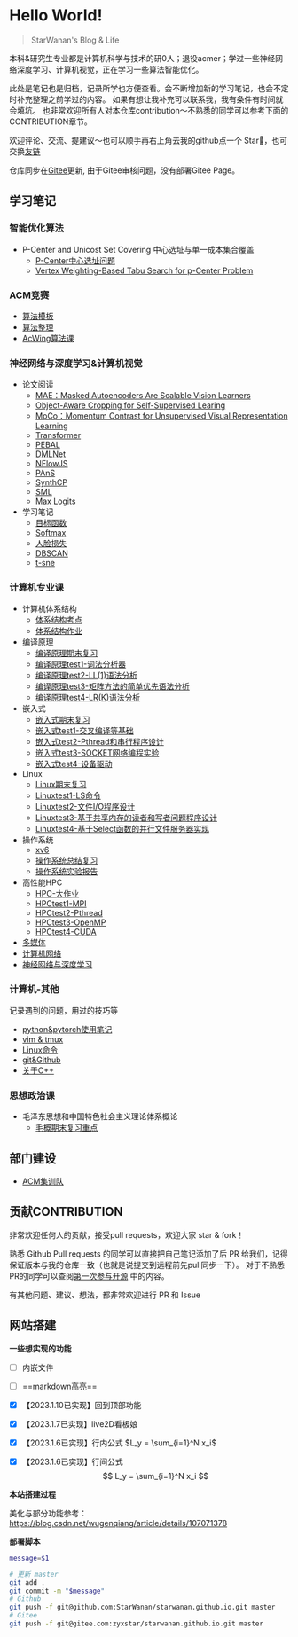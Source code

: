 # Hello World!
<span id="sitetime"></span>

> StarWanan's Blog & Life

本科&研究生专业都是计算机科学与技术的研0人；退役acmer；学过一些神经网络深度学习、计算机视觉，正在学习一些算法智能优化。

此处是笔记也是归档，记录所学也方便查看。会不断增加新的学习笔记，也会不定时补充整理之前学过的内容。
如果有想让我补充可以联系我，我有条件有时间就会填坑。
也非常欢迎所有人对本仓库contribution～不熟悉的同学可以参考下面的CONTRIBUTION章节。

欢迎评论、交流、提建议～也可以顺手再右上角去我的github点一个 Star🌟，也可交换[友链](https://starwanan.github.io/)

仓库同步在[Gitee](https://gitee.com/zyxstar/starwanan.github.io)更新, 由于Gitee审核问题，没有部署Gitee Page。

## 学习笔记
### 智能优化算法
- P-Center and Unicost Set Covering 中心选址与单一成本集合覆盖
	- [P-Center中心选址问题](02%20Smart/P-Center中心选址问题.md)
	- [Vertex Weighting-Based Tabu Search for p-Center Problem](02%20Smart/Vertex%20Weighting-Based%20Tabu%20Search%20for%20p-Center%20Problem.md)

### ACM竞赛
- [算法模板](03%20Algorithm/算法模板.md)
- [算法整理](03%20Algorithm/算法整理.md)
- [AcWing算法课](03%20Algorithm/AcWing算法课.md)

### 神经网络与深度学习&计算机视觉
- 论文阅读
	- [MAE：Masked Autoencoders Are Scalable Vision Learners](01%20AI/paper/MAE：Masked%20Autoencoders%20Are%20Scalable%20Vision%20Learners.md)
	- [Object-Aware Cropping for Self-Supervised Learing](01%20AI/paper/Object-Aware%20Cropping%20for%20Self-Supervised%20Learing.md)
	- [MoCo：Momentum Contrast for Unsupervised Visual Representation Learning](01%20AI/paper/MoCo：Momentum%20Contrast%20for%20Unsupervised%20Visual%20Representation%20Learning.md)
	- [Transformer](01%20AI/paper/Transformer.md)
	- [PEBAL](01%20AI/paper/PEBAL.md)
	- [DMLNet](01%20AI/paper/DMLNet.md)
	- [NFlowJS](01%20AI/paper/NFlowJS.md)
	- [PAnS](01%20AI/paper/PAnS.md)
	- [SynthCP](01%20AI/paper/SynthCP.md)
	- [SML](01%20AI/paper/SML.md)
	- [Max Logits](01%20AI/paper/Max%20Logits.md)
- 学习笔记
	- [目标函数](01%20AI/目标函数.md)
	- [Softmax](01%20AI/Softmax.md)
	- [人脸损失](01%20AI/人脸损失.md)
	- [DBSCAN](01%20AI/DBSCAN.md)
	- [t-sne](01%20AI/t-sne.md)

### 计算机专业课
- 计算机体系结构
	- [体系结构考点](04%20计算机/计算机体系结构/体系结构考点.md)
	- [体系结构作业](04%20计算机/计算机体系结构/体系结构作业.md)
- 编译原理
	- [编译原理期末复习](04%20计算机/编译原理/编译原理期末复习.md)
	- [编译原理test1-词法分析器](04%20计算机/编译原理/编译原理test1.md)
	- [编译原理test2-LL(1)语法分析](04%20计算机/编译原理/编译原理test2.md)
	- [编译原理test3-矩阵方法的简单优先语法分析](04%20计算机/编译原理/编译原理test3.md)
	- [编译原理test4-LR(K)语法分析](04%20计算机/编译原理/编译原理test4.md)
- 嵌入式
	- [嵌入式期末复习](04%20计算机/嵌入式/嵌入式期末复习.md)
	- [嵌入式test1-交叉编译等基础](04%20计算机/嵌入式/嵌入式test1.md)
	- [嵌入式test2-Pthread和串行程序设计](04%20计算机/嵌入式/嵌入式test2.md)
	- [嵌入式test3-SOCKET网络编程实验](04%20计算机/嵌入式/嵌入式test3.md)
	- [嵌入式test4-设备驱动](04%20计算机/嵌入式/嵌入式test4.md)
- Linux
	- [Linux期末复习](04%20计算机/Linux/Linux期末复习.md)
	- [Linuxtest1-LS命令](04%20计算机/Linux/Linuxtest1.md)
	- [Linuxtest2-文件I/O程序设计](04%20计算机/Linux/Linuxtest2.md)
	- [Linuxtest3-基于共享内存的读者和写者问题程序设计](04%20计算机/Linux/Linuxtest3.md)
	- [Linuxtest4-基于Select函数的并行文件服务器实现](04%20计算机/Linux/Linuxtest4.md)
- 操作系统
	- [xv6](04%20计算机/操作系统/xv6.md)
	- [操作系统总结复习](04%20计算机/操作系统/操作系统总结复习.md)
	- [操作系统实验报告](04%20计算机/操作系统/操作系统实验报告.md)
- 高性能HPC
	- [HPC-大作业](04%20计算机/HPC/HPC-大作业.md)
	- [HPCtest1-MPI](04%20计算机/HPC/HPCtest1-MPI.md)
	- [HPCtest2-Pthread](04%20计算机/HPC/HPCtest2-Pthread.md)
	- [HPCtest3-OpenMP](04%20计算机/HPC/HPCtest3-OpenMP.md)
	- [HPCtest4-CUDA](04%20计算机/HPC/HPCtest4-CUDA.md)
- [多媒体](04%20计算机/多媒体期末复习.md)
- [计算机网络](04%20计算机/计算计网络复习.md)
- [神经网络与深度学习](04%20计算机/神经网络与深度学习期末复习.md)

### 计算机-其他
记录遇到的问题，用过的技巧等
- [python&pytorch使用笔记](01%20AI/python&pytorch使用笔记.md)
- [vim & tmux](04%20计算机/vim%20&%20tmux.md)
- [Linux命令](04%20计算机/Linux命令.md)
- [git&Github](04%20计算机/git&Github.md)
- [关于C++](02%20Smart/关于C++.md)


### 思想政治课
- 毛泽东思想和中国特色社会主义理论体系概论
	- [毛概期末复习重点](04%20计算机/毛泽东思想和中国特色社会主义理论体系概论/毛概期末复习重点.md)


## 部门建设
- [ACM集训队](05%20部门建设/ACM集训队.md)




## 贡献CONTRIBUTION
非常欢迎任何人的贡献，接受pull requests，欢迎大家 star & fork！

熟悉 Github Pull requests 的同学可以直接把自己笔记添加了后 PR 给我们，记得保证版本与我的仓库一致（也就是说提交到远程前先pull同步一下）。
对于不熟悉PR的同学可以查阅[第一次参与开源](https://github.com/firstcontributions/first-contributions/blob/main/translations/README.zh-cn.md) 中的内容。

有其他问题、建议、想法，都非常欢迎进行 PR 和 Issue


## 网站搭建

**一些想实现的功能**
- [ ] 内嵌文件
- [ ] ==markdown高亮==
- [x] 【2023.1.10已实现】回到顶部功能
- [x] 【2023.1.7已实现】live2D看板娘
- [x] 【2023.1.6已实现】行内公式 $L_y = \sum_{i=1}^N x_i$  
- [x] 【2023.1.6已实现】行间公式 
$$
L_y = \sum_{i=1}^N x_i
$$


**本站搭建过程**

美化与部分功能参考： https://blog.csdn.net/wugenqiang/article/details/107071378



**部署脚本** 
```sh
message=$1

# 更新 master
git add .
git commit -m "$message"
# Github
git push -f git@github.com:StarWanan/starwanan.github.io.git master
# Gitee
git push -f git@gitee.com:zyxstar/starwanan.github.io.git master
```

